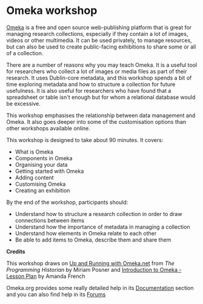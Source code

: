 # Omeka workshop

[Omeka](omeka.org) is a free and open source web-publishing platform that is great for managing research collections, especially if they contain a lot of images, videos or other multimedia. It can be used privately, to manage resources, but can also be used to create public-facing exhibitions to share some or all of a collection.

There are a number of reasons why you may teach Omeka. It is a useful tool for researchers who collect a lot of images or media files as part of their research. It uses Dublin-core metadata, and this workshop spends a bit of time exploring metadata and how to structure a collection for future usefulness. It is also useful for researchers who have found that a spreadsheet or table isn't enough but for whom a relational database would be excessive.

This workshop emphasises the relationship between data management and Omeka. It also goes deeper into some of the customisation options than other workshops available online.

This workshop is designed to take about 90 minutes. It covers:
* What is Omeka
* Components in Omeka
* Organising your data
* Getting started with Omeka
* Adding content
* Customising Omeka
* Creating an exhibition
 
By the end of the workshop, participants should:
* Understand how to structure a research collection in order to draw connections between items
* Understand how the importance of metadata in managing a collection
* Understand how elements in Omeka relate to each other
* Be able to add items to Omeka, describe them and share them

**Credits**

This workshop draws on [Up and Running with Omeka.net](http://programminghistorian.org/lessons/up-and-running-with-omeka) from *The Programming Historian* by Miriam Posner and [Introduction to Omeka - Lesson Plan](amandafrench.net/2013/11/12/introduction-to-omeka-lesson-plan) by Amanda French

Omeka.org provides some really detailed help in its [Documentation](http://omeka.org/codex/Documentation) section and you can also find help in its [Forums](http://omeka.org/forums/)  
